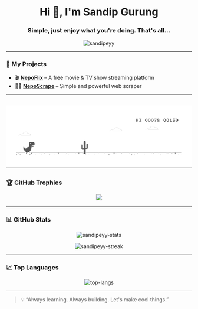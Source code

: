 <h1 align="center">Hi 👋, I'm Sandip Gurung</h1>
<h3 align="center">Simple, just enjoy what you're doing. That's all...</h3>

<p align="center">
  <img src="https://komarev.com/ghpvc/?username=sandipeyy&label=Profile%20views&color=0e75b6&style=flat" alt="sandipeyy" />
</p>

---

### 🎯 My Projects

- 🎬 **[NepoFlix](https://github.com/Sandipeyy/NepoFlix)** – A free movie & TV show streaming platform  
- 🕵️‍♂️ **[NepoScrape](https://github.com/Sandipeyy/NepoScrape)** – Simple and powerful web scraper

---
![image](https://github.com/Sandipeyy/Sandipeyy/blob/master/dino.gif)
  ---

### 🏆 GitHub Trophies

<p align="center">
  <img src="https://github-profile-trophy.vercel.app/?username=sandipeyy&theme=onedark&column=6&margin-w=10&margin-h=15" />
</p>

---

### 📊 GitHub Stats

<p align="center">
  <img src="https://github-readme-stats.vercel.app/api?username=sandipeyy&show_icons=true&theme=radical" alt="sandipeyy-stats" />
</p>

<p align="center">
  <img src="https://github-readme-streak-stats.herokuapp.com/?user=sandipeyy&theme=radical" alt="sandipeyy-streak" />
</p>

---

### 📈 Top Languages

<p align="center">
  <img src="https://github-readme-stats.vercel.app/api/top-langs/?username=sandipeyy&layout=compact&theme=radical" alt="top-langs" />
</p>

---

> 💡 “Always learning. Always building. Let's make cool things.”
